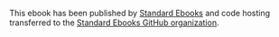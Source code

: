 This ebook has been published by [Standard Ebooks](https://standardebooks.org/ebooks/oscar-wilde/a-woman-of-no-importance) and code hosting transferred to the [Standard Ebooks GitHub organization](https://github.com/standardebooks/oscar-wilde/a-woman-of-no-importance).
